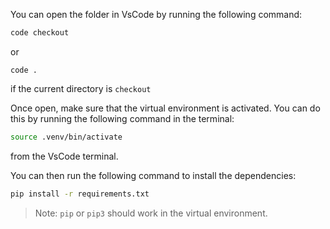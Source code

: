 You can open the folder in VsCode by running the following command:
```bash
code checkout
```

or

```
code .
```

if the current directory is `checkout`

Once open, make sure that the virtual environment is activated. You can do this by running the following command in the terminal:
```bash
source .venv/bin/activate
```
from the VsCode terminal.

You can then run the following command to install the dependencies:
```bash
pip install -r requirements.txt
```
> Note: `pip` or `pip3` should work in the virtual environment.